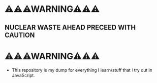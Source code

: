 # ⚠⚠⚠WARNING⚠⚠⚠ 
## NUCLEAR WASTE AHEAD PRECEED WITH CAUTION
# ⚠⚠⚠WARNING⚠⚠⚠ 
+ This repository is my dump for everything I learn/stuff that I try out in JavaScript.
